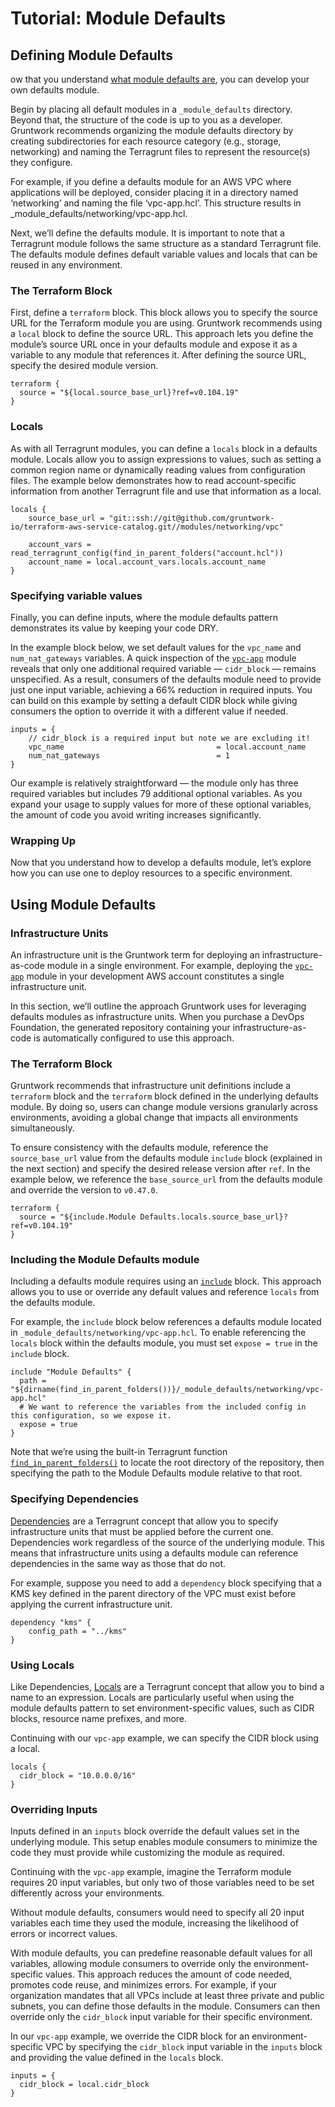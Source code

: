 # Tutorial: Module Defaults  

## Defining Module Defaults  

ow that you understand [what module defaults are](/2.0/docs/library/concepts/module-defaults), you can develop your own defaults module.  

Begin by placing all default modules in a `_module_defaults` directory. Beyond that, the structure of the code is up to you as a developer. Gruntwork recommends organizing the module defaults directory by creating subdirectories for each resource category (e.g., storage, networking) and naming the Terragrunt files to represent the resource(s) they configure.  

For example, if you define a defaults module for an AWS VPC where applications will be deployed, consider placing it in a directory named ‘networking’ and naming the file ‘vpc-app.hcl’. This structure results in _module_defaults/networking/vpc-app.hcl.

Next, we’ll define the defaults module. It is important to note that a Terragrunt module follows the same structure as a standard Terragrunt file. The defaults module defines default variable values and locals that can be reused in any environment.  

### The Terraform Block  

First, define a `terraform` block. This block allows you to specify the source URL for the Terraform module you are using. Gruntwork recommends using a `local` block to define the source URL. This approach lets you define the module’s source URL once in your defaults module and expose it as a variable to any module that references it. After defining the source URL, specify the desired module version.  

```hcl title=_module_defaults/networking/vpc-app.hcl
terraform {
  source = "${local.source_base_url}?ref=v0.104.19"
}
```

### Locals

As with all Terragrunt modules, you can define a `locals` block in a defaults module. Locals allow you to assign expressions to values, such as setting a common region name or dynamically reading values from configuration files. The example below demonstrates how to read account-specific information from another Terragrunt file and use that information as a local.  

```hcl title=_module_defaults/networking/vpc-app.hcl
locals {
    source_base_url = "git::ssh://git@github.com/gruntwork-io/terraform-aws-service-catalog.git//modules/networking/vpc"

    account_vars = read_terragrunt_config(find_in_parent_folders("account.hcl"))
    account_name = local.account_vars.locals.account_name
}
```

### Specifying variable values

Finally, you can define inputs, where the module defaults pattern demonstrates its value by keeping your code DRY.

In the example block below, we set default values for the `vpc_name` and `num_nat_gateways` variables. A quick inspection of the [`vpc-app`](/reference/modules/terraform-aws-vpc/vpc-app/) module reveals that only one additional required variable — `cidr_block` — remains unspecified. As a result, consumers of the defaults module need to provide just one input variable, achieving a 66% reduction in required inputs. You can build on this example by setting a default CIDR block while giving consumers the option to override it with a different value if needed.

```hcl title=_module_defaults/networking/vpc-app.hcl
inputs = {
    // cidr_block is a required input but note we are excluding it!
    vpc_name                                  = local.account_name
    num_nat_gateways                          = 1
}
```

Our example is relatively straightforward — the module only has three required variables but includes 79 additional optional variables. As you expand your usage to supply values for more of these optional variables, the amount of code you avoid writing increases significantly.  

### Wrapping Up  

Now that you understand how to develop a defaults module, let’s explore how you can use one to deploy resources to a specific environment.  

## Using Module Defaults  

### Infrastructure Units  

An infrastructure unit is the Gruntwork term for deploying an infrastructure-as-code module in a single environment. For example, deploying the [`vpc-app`](/reference/modules/terraform-aws-vpc/vpc-app/) module in your development AWS account constitutes a single infrastructure unit.  

In this section, we’ll outline the approach Gruntwork uses for leveraging defaults modules as infrastructure units. When you purchase a DevOps Foundation, the generated repository containing your infrastructure-as-code is automatically configured to use this approach.  

### The Terraform Block  

Gruntwork recommends that infrastructure unit definitions include a `terraform` block and the `terraform` block defined in the underlying defaults module. By doing so, users can change module versions granularly across environments, avoiding a global change that impacts all environments simultaneously.

To ensure consistency with the defaults module, reference the `source_base_url` value from the defaults module `include` block (explained in the next section) and specify the desired release version after `ref`. In the example below, we reference the `base_source_url` from the defaults module and override the version to `v0.47.0`.  

```hcl title=/dev/us-east-1/dev/networking/vpc/terragrunt.hcl
terraform {
  source = "${include.Module Defaults.locals.source_base_url}?ref=v0.104.19"
}
```

### Including the Module Defaults module

Including a defaults module requires using an [`include`](https://terragrunt.gruntwork.io/docs/features/keep-your-terragrunt-architecture-dry/#using-exposed-includes-to-override-common-configurations) block. This approach allows you to use or override any default values and reference `locals` from the defaults module.  

For example, the `include` block below references a defaults module located in `_module_defaults/networking/vpc-app.hcl`. To enable referencing the `locals` block within the defaults module, you must set `expose = true` in the `include` block.  

```hcl title=/dev/us-east-1/dev/networking/vpc/terragrunt.hcl
include "Module Defaults" {
  path = "${dirname(find_in_parent_folders())}/_module_defaults/networking/vpc-app.hcl"
  # We want to reference the variables from the included config in this configuration, so we expose it.
  expose = true
}
```

Note that we’re using the built-in Terragrunt function [`find_in_parent_folders()`](https://terragrunt.gruntwork.io/docs/reference/built-in-functions/#find_in_parent_folders) to locate the root directory of the repository, then specifying the path to the Module Defaults module relative to that root.  

### Specifying Dependencies  

[Dependencies](https://terragrunt.gruntwork.io/docs/reference/config-blocks-and-attributes/#dependency) are a Terragrunt concept that allow you to specify infrastructure units that must be applied before the current one. Dependencies work regardless of the source of the underlying module. This means that infrastructure units using a defaults module can reference dependencies in the same way as those that do not.  

For example, suppose you need to add a `dependency` block specifying that a KMS key defined in the parent directory of the VPC must exist before applying the current infrastructure unit.  

```hcl title=/dev/us-east-1/dev/networking/kms/terragrunt.hcl
dependency "kms" {
    config_path = "../kms"
}
```

### Using Locals  

Like Dependencies, [Locals](https://terragrunt.gruntwork.io/docs/features/locals/) are a Terragrunt concept that allow you to bind a name to an expression. Locals are particularly useful when using the module defaults pattern to set environment-specific values, such as CIDR blocks, resource name prefixes, and more.  

Continuing with our `vpc-app` example, we can specify the CIDR block using a local.  

```hcl title=/dev/us-east-1/dev/networking/vpc/terragrunt.hcl
locals {
  cidr_block = "10.0.0.0/16"
}
```

### Overriding Inputs

Inputs defined in an `inputs` block override the default values set in the underlying module. This setup enables module consumers to minimize the code they must provide while customizing the module as required.  

Continuing with the `vpc-app` example, imagine the Terraform module requires 20 input variables, but only two of those variables need to be set differently across your environments.  

Without module defaults, consumers would need to specify all 20 input variables each time they used the module, increasing the likelihood of errors or incorrect values.  

With module defaults, you can predefine reasonable default values for all variables, allowing module consumers to override only the environment-specific values. This approach reduces the amount of code needed, promotes code reuse, and minimizes errors. For example, if your organization mandates that all VPCs include at least three private and public subnets, you can define those defaults in the module. Consumers can then override only the `cidr_block` input variable for their specific environment.  

In our `vpc-app` example, we override the CIDR block for an environment-specific VPC by specifying the `cidr_block` input variable in the `inputs` block and providing the value defined in the `locals` block.  

```hcl title=/dev/us-east-1/dev/networking/vpc/terragrunt.hcl
inputs = {
  cidr_block = local.cidr_block
}
```

